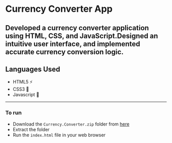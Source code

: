 # Currency Converter App
Developed a currency converter application using HTML, CSS, and JavaScript.Designed an intuitive user 
interface, and implemented accurate currency conversion logic. 
---
## Languages Used
- HTML5 ⚡
- CSS3 🌠
- Javascript 🌟
---
### To run 
- Download the `Currency.Converter.zip` folder from [here](https://github.com/JohiChawala/Currency-Converter-intern-Task1)
- Extract the folder
- Run the `index.html` file in your web browser
